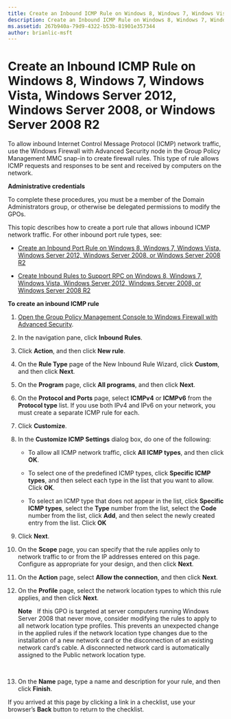```yaml
---
title: Create an Inbound ICMP Rule on Windows 8, Windows 7, Windows Vista, Windows Server 2012, Windows Server 2008, or Windows Server 2008 R2 (Windows 10)
description: Create an Inbound ICMP Rule on Windows 8, Windows 7, Windows Vista, Windows Server 2012, Windows Server 2008, or Windows Server 2008 R2
ms.assetid: 267b940a-79d9-4322-b53b-81901e357344
author: brianlic-msft
---
```


# Create an Inbound ICMP Rule on Windows 8, Windows 7, Windows Vista, Windows Server 2012, Windows Server 2008, or Windows Server 2008 R2


To allow inbound Internet Control Message Protocol (ICMP) network traffic, use the Windows Firewall with Advanced Security node in the Group Policy Management MMC snap-in to create firewall rules. This type of rule allows ICMP requests and responses to be sent and received by computers on the network.

**Administrative credentials**

To complete these procedures, you must be a member of the Domain Administrators group, or otherwise be delegated permissions to modify the GPOs.

This topic describes how to create a port rule that allows inbound ICMP network traffic. For other inbound port rule types, see:

-   [Create an Inbound Port Rule on Windows 8, Windows 7, Windows Vista, Windows Server 2012, Windows Server 2008, or Windows Server 2008 R2](create-an-inbound-port-rule-on-windows-8-windows-7-windows-vista-windows-server-2012-windows-server-2008-or-windows-server-2008-r2.md)

-   [Create Inbound Rules to Support RPC on Windows 8, Windows 7, Windows Vista, Windows Server 2012, Windows Server 2008, or Windows Server 2008 R2](create-inbound-rules-to-support-rpc-on-windows-8-windows-7--windows-vista-windows-server-2012-windows-server-2008-or-windows-server-2008-r2.md)

**To create an inbound ICMP rule**

1.  [Open the Group Policy Management Console to Windows Firewall with Advanced Security](open-the-group-policy-management-console-to-windows-firewall-with-advanced-security.md).

2.  In the navigation pane, click **Inbound Rules**.

3.  Click **Action**, and then click **New rule**.

4.  On the **Rule Type** page of the New Inbound Rule Wizard, click **Custom**, and then click **Next**.

5.  On the **Program** page, click **All programs**, and then click **Next**.

6.  On the **Protocol and Ports** page, select **ICMPv4** or **ICMPv6** from the **Protocol type** list. If you use both IPv4 and IPv6 on your network, you must create a separate ICMP rule for each.

7.  Click **Customize**.

8.  In the **Customize ICMP Settings** dialog box, do one of the following:

    -   To allow all ICMP network traffic, click **All ICMP types**, and then click **OK**.

    -   To select one of the predefined ICMP types, click **Specific ICMP types**, and then select each type in the list that you want to allow. Click **OK**.

    -   To select an ICMP type that does not appear in the list, click **Specific ICMP types**, select the **Type** number from the list, select the **Code** number from the list, click **Add**, and then select the newly created entry from the list. Click **OK**

9.  Click **Next**.

10. On the **Scope** page, you can specify that the rule applies only to network traffic to or from the IP addresses entered on this page. Configure as appropriate for your design, and then click **Next**.

11. On the **Action** page, select **Allow the connection**, and then click **Next**.

12. On the **Profile** page, select the network location types to which this rule applies, and then click **Next**.

    **Note**  
    If this GPO is targeted at server computers running Windows Server 2008 that never move, consider modifying the rules to apply to all network location type profiles. This prevents an unexpected change in the applied rules if the network location type changes due to the installation of a new network card or the disconnection of an existing network card’s cable. A disconnected network card is automatically assigned to the Public network location type.

     

13. On the **Name** page, type a name and description for your rule, and then click **Finish**.

If you arrived at this page by clicking a link in a checklist, use your browser’s **Back** button to return to the checklist.

 

 





